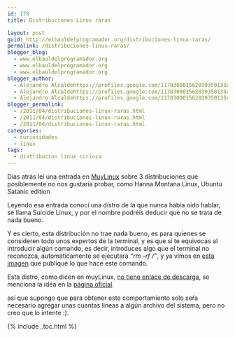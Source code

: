 ```yaml
---
id: 178
title: Distribuciones Linux raras

layout: post
guid: http://elbauldelprogramador.org/distribuciones-linux-raras/
permalink: /distribuciones-linux-raras/
blogger_blog:
  - www.elbauldelprogramador.org
  - www.elbauldelprogramador.org
  - www.elbauldelprogramador.org
blogger_author:
  - Alejandro Alcaldehttps://profiles.google.com/117030001562039350135noreply@blogger.com
  - Alejandro Alcaldehttps://profiles.google.com/117030001562039350135noreply@blogger.com
  - Alejandro Alcaldehttps://profiles.google.com/117030001562039350135noreply@blogger.com
blogger_permalink:
  - /2011/04/distribuciones-linux-raras.html
  - /2011/04/distribuciones-linux-raras.html
  - /2011/04/distribuciones-linux-raras.html
categories:
  - curiosidades
  - linux
tags:
  - distribucion linux curiosa
---
```

<div class="icoso">
</div>

Días atrás leí una entrada en [MuyLinux][1] sobre 3 distribuciones que posiblemente no nos gustaría probar, como Hanna Montana Linux, Ubuntu Satanic edition

Leyendo esa entrada conocí una distro de la que nunca habia oido hablar, se llama Suicide Linux, y por el nombre podréis deducir que no se trata de nada bueno.

  
<!--more-->

Y es cierto, esta distribución no trae nada bueno, es para quienes se consideren todo unos expertos de la terminal, y es que si te equivocas al introducir algún comando, es decir, introduces algo que el terminal no reconozca, automáticamente se ejecutará *&#8220;rm -rf /&#8221;*, y ya vimos en [esta imagen][2] que publiqué lo que hace este comando.

Esta distro, como dicen en muyLinux, [no tiene enlace de descarga][3], se menciona la idéa en la [página oficial][4].

así que supongo que para obtener este comportamiento solo seŕa necesario agregar unas cuantas lineas a algún archivo del sistema, pero no creo que lo intente :).</p> </p> </p></p> 



 [1]: http://www.muylinux.com/2011/04/18/3-distros-linux-que-no-querras-probar/comment-page-1/
 [2]: http://elbauldelprogramador.com/nunca-lo-hagas-humor/
 [3]: http://www.muylinux.com/2010/03/08/suicide-linux-una-distro-muy-muy-delicada/
 [4]: http://qntm.org/suicide

{% include _toc.html %}
